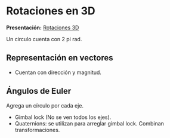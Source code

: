 # Rotaciones en 3D
**Presentación:** [Rotaciones 3D](https://docs.google.com/presentation/d/1wX4zGVhzkMbWm-FcxApot6e2lzKpaA_DlOSVIU_kYsk/edit#slide=id.p1)

Un circulo cuenta con 2 pi rad.

## Representación en vectores
* Cuentan con dirección y magnitud.

## Ángulos de Euler
Agrega un círculo por cada eje.
* Gimbal lock (No se ven todos los ejes).
* Quaternions: se utilizan para arreglar gimbal lock. Combinan transformaciones.
